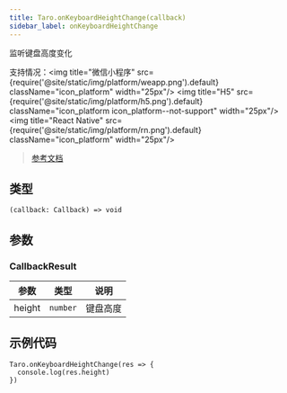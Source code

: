```yaml
---
title: Taro.onKeyboardHeightChange(callback)
sidebar_label: onKeyboardHeightChange
---
```


监听键盘高度变化

支持情况：<img title="微信小程序" src={require('@site/static/img/platform/weapp.png').default} className="icon_platform" width="25px"/> <img title="H5" src={require('@site/static/img/platform/h5.png').default} className="icon_platform icon_platform--not-support" width="25px"/> <img title="React Native" src={require('@site/static/img/platform/rn.png').default} className="icon_platform" width="25px"/>

> [参考文档](https://developers.weixin.qq.com/miniprogram/dev/api/device/keyboard/wx.onKeyboardHeightChange.html)

## 类型

```tsx
(callback: Callback) => void
```

## 参数

### CallbackResult

| 参数 | 类型 | 说明 |
| --- | --- | --- |
| height | `number` | 键盘高度 |

## 示例代码

```tsx
Taro.onKeyboardHeightChange(res => {
  console.log(res.height)
})
```
